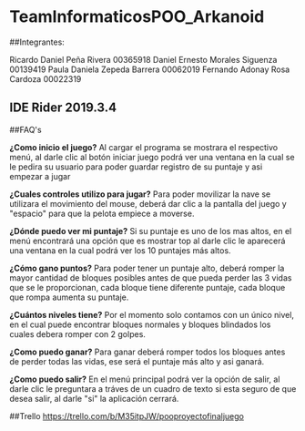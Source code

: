 # TeamInformaticosPOO_Arkanoid

##Integrantes:

Ricardo Daniel Peña Rivera 00365918
Daniel Ernesto Morales Siguenza 00139419
Paula Daniela Zepeda Barrera 00062019
Fernando Adonay Rosa Cardoza 00022319

## IDE Rider 2019.3.4

##FAQ's

**¿Como inicio el juego?**
Al cargar el programa se mostrara el respectivo menú, al darle clic al botón iniciar juego podrá ver una ventana en la cual se le pedira su usuario para poder guardar registro de su puntaje y asi empezar a jugar

**¿Cuales controles utilizo para jugar?**
Para poder movilizar la nave se utilizara el movimiento del mouse, deberá dar clic a la pantalla del juego y "espacio" para que la pelota empiece a moverse.

**¿Dónde puedo ver mi puntaje?**
Si su puntaje es uno de los mas altos, en el menú encontrará una opción que es mostrar top al darle clic le aparecerá una ventana en la cual podrá ver los 10 puntajes más altos.

**¿Cómo gano puntos?**
Para poder tener un puntaje alto, deberá romper la mayor cantidad de bloques posibles antes de que pueda perder las 3 vidas que se le proporcionan, cada bloque tiene diferente puntaje, cada bloque que rompa aumenta su puntaje.

**¿Cuántos niveles tiene?**
Por el momento solo contamos con un único nivel, en el cual puede encontrar bloques normales y bloques blindados los cuales debera romper con 2 golpes.

**¿Como puedo ganar?**
Para ganar deberá romper todos los bloques antes de perder todas las vidas, ese será el puntaje más alto y asi ganará.

**¿Como puedo salir?**
En el menú principal podrá ver la opción de salir, al darle clic le preguntara a tráves de un cuadro de texto si esta seguro de que desea salir, al darle "si" la aplicación cerrará.

##Trello
https://trello.com/b/M35itpJW/pooproyectofinaljuego
